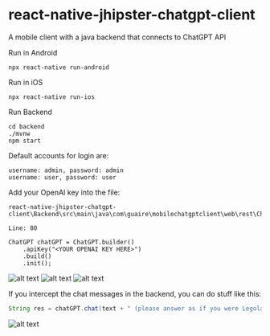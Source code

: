 # react-native-jhipster-chatgpt-client
A mobile client with a java backend that connects to ChatGPT API

Run in Android

```
npx react-native run-android
```

Run in iOS

```
npx react-native run-ios
```

Run Backend

```
cd backend
./mvnw
npm start
```

Default accounts for login are:

```
username: admin, password: admin
username: user, password: user
```

Add your OpenAI key into the file:

```
react-native-jhipster-chatgpt-client\Backend\src\main\java\com\guaire\mobilechatgptclient\web\rest\ChatResource.java

Line: 80

ChatGPT chatGPT = ChatGPT.builder()
    .apiKey("<YOUR OPENAI KEY HERE>")
    .build()
    .init();
```

![alt text](https://i.imgur.com/3PGn4oE.png)
![alt text](https://i.imgur.com/tSzejpY.png)
![alt text](https://i.imgur.com/jTeCTtC.png)

If you intercept the chat messages in the backend, you can do stuff like this:

```Java
String res = chatGPT.chat(text + " (please answer as if you were Legolas)");
```

![alt text](https://i.imgur.com/OKh2eDh.png)
